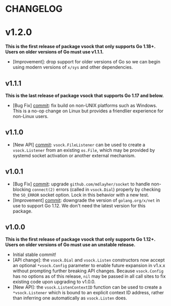 # CHANGELOG

# v1.2.0

**This is the first release of package vsock that only supports Go 1.18+. Users
on older versions of Go must use v1.1.1.**

- [Improvement]: drop support for older versions of Go so we can begin using
  modern versions of `x/sys` and other dependencies.

## v1.1.1

**This is the last release of package vsock that supports Go 1.17 and below.**

- [Bug Fix] [commit](https://github.com/mdlayher/vsock/commit/ead86435c244d5d6baad549a6df0557ada3f4401):
  fix build on non-UNIX platforms such as Windows. This is a no-op change on
  Linux but provides a friendlier experience for non-Linux users.

## v1.1.0

- [New API] [commit](https://github.com/mdlayher/vsock/commit/44cd82dc5f7de644436f22236b111ab97fa9a14f):
  `vsock.FileListener` can be used to create a `vsock.Listener` from an existing
  `os.File`, which may be provided by systemd socket activation or another
  external mechanism.

## v1.0.1

- [Bug Fix] [commit](https://github.com/mdlayher/vsock/commit/99a6dccdebad21d1fa5f757d228d677ccb1412dc):
  upgrade `github.com/mdlayher/socket` to handle non-blocking `connect(2)`
  errors (called in `vsock.Dial`) properly by checking the `SO_ERROR` socket
  option. Lock in this behavior with a new test.
- [Improvement] [commit](https://github.com/mdlayher/vsock/commit/375f3bbcc363500daf367ec511638a4655471719):
  downgrade the version of `golang.org/x/net` in use to support Go 1.12. We
  don't need the latest version for this package.

## v1.0.0

**This is the first release of package vsock that only supports Go 1.12+.
Users on older versions of Go must use an unstable release.**

- Initial stable commit!
- [API change]: the `vsock.Dial` and `vsock.Listen` constructors now accept an
  optional `*vsock.Config` parameter to enable future expansion in v1.x.x
  without prompting further breaking API changes. Because `vsock.Config` has no
  options as of this release, `nil` may be passed in all call sites to fix
  existing code upon upgrading to v1.0.0.
- [New API]: the `vsock.ListenContextID` function can be used to create a
  `*vsock.Listener` which is bound to an explicit context ID address, rather
  than inferring one automatically as `vsock.Listen` does.
